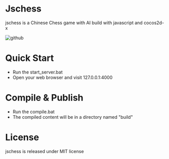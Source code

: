 Jschess
=======
jschess is a Chinese Chess game with AI build with javascript and cocos2d-x

![github](https://github.com/syqking/jschess/blob/master/src/resources/screenshot.png?raw=true "github") 

Quick Start
=======
* Run the start_server.bat
* Open your web browser and visit 127.0.0.1:4000

Compile & Publish
=======
* Run the compile.bat
* The compiled content will be in a directory named "build"

License
=======
jschess is released under MIT license
